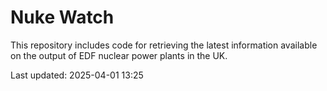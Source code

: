 # Nuke Watch

This repository includes code for retrieving the latest information available on the output of EDF nuclear power plants in the UK.

Last updated: 2025-04-01 13:25